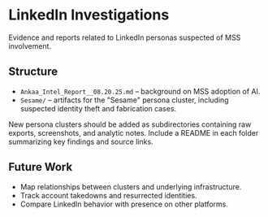 # LinkedIn Investigations

Evidence and reports related to LinkedIn personas suspected of MSS involvement.

## Structure
- `Ankaa_Intel_Report__08.20.25.md` – background on MSS adoption of AI.
- `Sesame/` – artifacts for the "Sesame" persona cluster, including suspected identity theft and fabrication cases.

New persona clusters should be added as subdirectories containing raw exports, screenshots, and analytic notes. Include a README in each folder summarizing key findings and source links.

## Future Work
- Map relationships between clusters and underlying infrastructure.
- Track account takedowns and resurrected identities.
- Compare LinkedIn behavior with presence on other platforms.
